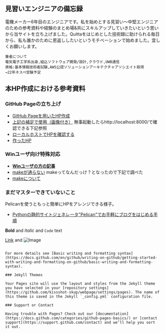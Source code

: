 ## 見習いエンジニアの備忘録
電機メーカー6年目のエンジニアです。私を始めとする見習い〜中堅エンジニアのための参考資料や経験のまとめ場&共にスキルアップしていきたいという思いから当サイトを立ち上げました。Quittaをはじめとした技術録に助けられる毎日から、私も誰かのために恩返ししたいというモチベーションで始めました。宜しくお願いします。
```
筆者について
電気電子工学系出身,組込ソフトウェア開発/設計,クラウド,UWB通信
資格:基本情報技術者試験,AWS公認ソリューションアーキテクチャアソシエイト取得
→22年ネスペ受験予定
```

## 本HP作成における参考資料
### GitHub Pageの立ち上げ
- [GitHub Pageを用いたHP作成](https://netchira.github.io/blog/githubpages/GettingStarted.html)
- [上記の補足で使用（画像付き）](https://iwb.jp/github-pages-how-to-create/)
無事起動したらhttp://localhost:8000/で確認できる下記参照
- [ローカルホストでHPを確認する](https://qiita.com/higuma/items/b23ca9d96dac49999ab9)
- [作ったHP](https://github.com/kissshot-skup/webpage.git)

### Winユーザ向け特殊対応
- [**Winユーザの方の記事**](https://qiita.com/ogrew/items/ecef0a4700d5bd4d875d)
- [makeが通らない](https://www.ainoniwa.net/pelican/wp/1072.html)
makeってなんだっけ？となったので下記で調べた
- [makeについて](https://qiita.com/hotoku/items/6e50c9f8864e98468ac7)

### まだマスターできていないこと
Pelicanを使うともっと簡単にHPをアレンジできる様子。
- [Pythonの静的サイトジェネレータ"Pelican"でお手軽にブログをはじめる手順](https://jpdebug.com/p/2538708)



**Bold** and _Italic_ and `Code` text

[Link](url) and ![Image](src)
```

For more details see [Basic writing and formatting syntax](https://docs.github.com/en/github/writing-on-github/getting-started-with-writing-and-formatting-on-github/basic-writing-and-formatting-syntax).

### Jekyll Themes

Your Pages site will use the layout and styles from the Jekyll theme you have selected in your [repository settings](https://github.com/kissshot-skup/webpage/settings/pages). The name of this theme is saved in the Jekyll `_config.yml` configuration file.

### Support or Contact

Having trouble with Pages? Check out our [documentation](https://docs.github.com/categories/github-pages-basics/) or [contact support](https://support.github.com/contact) and we’ll help you sort it out.
